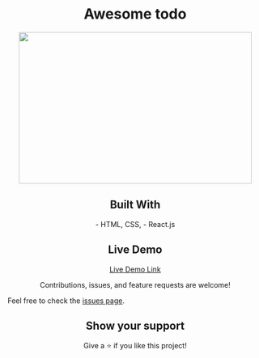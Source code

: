 <h1 align="center"> Awesome todo </h1>

<p align="center">
  <img width="460" height="300" src="https://media.giphy.com/media/CbZ5jIX5QMSIW9hZaa/giphy.gif">
</p>


<h2 align="center">Built With</h2>

<p align="center">
- HTML, CSS,
- React.js
</p>

<h2 align="center">Live Demo</h2>

<p align="center">
<a align="center" href="https://vlads-todo.herokuapp.com/">
Live Demo Link
</a>
</p>

<p align="center">
Contributions, issues, and feature requests are welcome!

Feel free to check the [issues page](https://github.com/danilovxp/todo-react/issues/new/choose).
</p>

<h2 align="center">Show your support</h2>

<p align="center">
Give a ⭐️ if you like this project!
</p>
